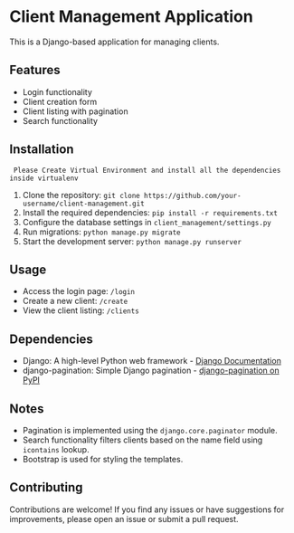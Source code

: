 # Client Management Application

This is a Django-based application for managing clients.

## Features

- Login functionality
- Client creation form
- Client listing with pagination
- Search functionality

## Installation

` Please Create Virtual Environment and install all the dependencies inside virtualenv`

1. Clone the repository: `git clone https://github.com/your-username/client-management.git`
2. Install the required dependencies: `pip install -r requirements.txt`
3. Configure the database settings in `client_management/settings.py`
4. Run migrations: `python manage.py migrate`
5. Start the development server: `python manage.py runserver`

## Usage

- Access the login page: `/login`
- Create a new client: `/create`
- View the client listing: `/clients`

## Dependencies

- Django: A high-level Python web framework - [Django Documentation](https://docs.djangoproject.com/)
- django-pagination: Simple Django pagination - [django-pagination on PyPI](https://pypi.org/project/django-pagination/)

## Notes

- Pagination is implemented using the `django.core.paginator` module.
- Search functionality filters clients based on the name field using `icontains` lookup.
- Bootstrap is used for styling the templates.

## Contributing

Contributions are welcome! If you find any issues or have suggestions for improvements, please open an issue or submit a pull request.
